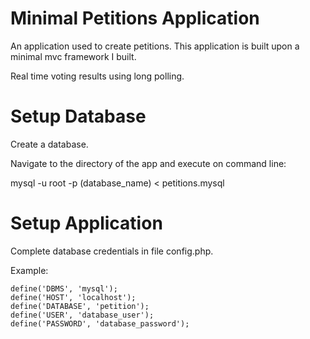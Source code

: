 # Minimal Petitions Application

An application used to create petitions. This application is built upon a minimal mvc framework I built.

Real time voting results using long polling.

# Setup Database

Create a database.

Navigate to the directory of the app and execute on command line:

mysql -u root -p (database_name) < petitions.mysql

# Setup Application

Complete database credentials in file config.php.

Example:
```
define('DBMS', 'mysql');
define('HOST', 'localhost');
define('DATABASE', 'petition');
define('USER', 'database_user');
define('PASSWORD', 'database_password');
```